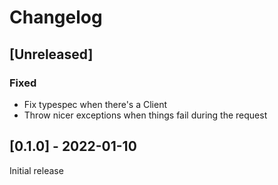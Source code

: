 # Changelog

## [Unreleased]

### Fixed
- Fix typespec when there's a Client
- Throw nicer exceptions when things fail during the request

## [0.1.0] - 2022-01-10
Initial release
